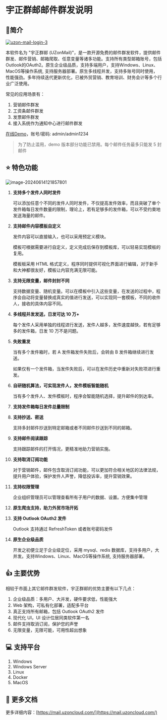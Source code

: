 # 宇正群邮邮件群发说明

## 🥝简介

[![uzon-mail-login-3](https://github.com/uyoufu/UZonMail/raw/master/resource/images/uzon-mail-login-3.png)](https://github.com/user-attachments/assets/8cc1332e-aa63-4a84-bb99-2dc467874a7b)

本软件名为 "宇正群邮 (UZonMail)"，是一款开源免费的邮件群发软件，提供邮件群发、邮件营销、邮箱爬取、任意变量等诸多功能。支持所有类型邮箱账号，包括Outlook的OAuth2。原生企业级品质，支持多端用户，支持Windows、Linux、MacOS等操作系统, 支持服务器部署。原生多线程并发，支持多账号同时使用，性能强劲。多年持续迭代更新优化，已被外贸营销、教育培训、财务会计等多个行业广泛使用。

常见的应用场景有：

1. 营销邮件群发
2. 工资条邮件群发
3. 发票邮件群发
4. 接入系统作为通知中心进行邮件群发

[在线Demo](https://maildemo.uzoncloud.com:2234)，账号/密码: admin/admin1234

> 为了防止滥用，demo 版本部分功能已禁用。每个邮件任务最多只能发 5 封邮件

<!--more-->

## ⭐ 特色功能

![image-20240614121857801](https://github.com/uyoufu/UZonMail/raw/master/resource/images/uzon-mail-send.png)

1. **支持多个发件人同时发件**

   可以添加任意个不同的发件人同时发件，不仅提高发件效率，而且突破了单个发件箱每日发件数量的限制，理论上，若有足够多的发件箱，可以不受约束地发送海量的邮件。

2. **支持邮件内容模板自定义**

   发件内容可以直接输入，也可以采用预定义模块。

   模板可根据需要进行自定义，定义完成后保存到模板库，可以轻易实现模板的复用。

   模板板采用 HTML 格式定义，程序同时提供可视化界面进行编辑，对于新手和大神都很友好，模板让内容充满无限可能。

3. **支持无限变量，邮件封封不同**

   支持数据变量、随机变量。可以在模板中引入这些变量，在发送的过程中，程序会自动将变量替换成真实的值进行发送，可以实现同一套模板，不同的收件人，接收的具体内容不同。

4. **多线程并发发送，日发可达 10 万+**

   每个发件人采用单独的线程进行发送，发件人越多，发件速度越快，若有足够多的发件箱，日发 10 万不是问题。   

5. **失败重发**

   当有多个发件箱时，若 A 发件箱发件失败后，会转由 B 发件箱继续进行发送。

   如果仅有一个发件箱，当发件失败后，可以在发件历史中重新对失败项进行重发。

6. **自研随机算法，可实现发件人，发件模板智能随机**

   当有多个发件人、发件模板时，程序会智能随机选择，提升邮件的到达率。

7. **支持发件箱每日发件总量限制**

8. **支持抄送、密送**

   支持多封邮件抄送到特定邮箱或者不同邮件抄送到不同的邮箱。

9. **支持邮件阅读跟踪**

   支持跟踪邮件的打开情况，更精准地助力营销实施。

10. **支持取消订阅功能**

    对于营销邮件，邮件包含取消订阅功能，可以更加符合相关地区的法律法规，提升用户体验，保护发件人声誉，降低投诉率，提升营销效果。

11. **支持权限管理**

    企业组织管理员可以管理查看所有子用户的数据、设置。方便集中管理

12. **原生爬虫支持，助力外贸市场开拓**

13. **支持 Outlook OAuth2 发件**

    Outlook 支持通过 RefreshToken 或者账号密码发件

14. **原生企业级品质**

    开发之初便立足于企业级定位，采用 mysql、redis 数据库，支持多用户，大并发。支持Windows、Linux、MacOS等操作系统, 支持服务器部署。

## 👍 主要优势

相较于市面上其它邮件群发软件，宇正群邮的优势主要有以下几点：

1. 企业级品质：多用户、大并发，硬件要求低，性能强大
2. Web 架构，可私有化部署，适配多平台
3. 真正支持所有邮箱，包括 Outlook OAuth2 发件
4. 现代化 UI，UI 设计位居同类软件第一名
5. 邮件支持取消订阅，保护您的声誉
6. 无限变量，无限可能，可用性超出想象

## 💻 支持平台

1. Windows
2. Windows Server
3. Linux
4. Docker
5. MacOS

## 📖 更多文档

更多详细内容：[https://mail.uzoncloud.com/](https://mail.uzoncloud.com/)


